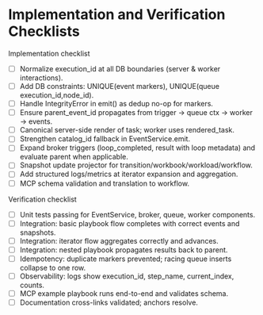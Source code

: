 # Implementation and Verification Checklists

Implementation checklist
- [ ] Normalize execution_id at all DB boundaries (server & worker interactions).
- [ ] Add DB constraints: UNIQUE(event markers), UNIQUE(queue execution_id,node_id).
- [ ] Handle IntegrityError in emit() as dedup no-op for markers.
- [ ] Ensure parent_event_id propagates from trigger → queue ctx → worker → events.
- [ ] Canonical server-side render of task; worker uses rendered_task.
- [ ] Strengthen catalog_id fallback in EventService.emit.
- [ ] Expand broker triggers (loop_completed, result with loop metadata) and evaluate parent when applicable.
- [ ] Snapshot update projector for transition/workbook/workload/workflow.
- [ ] Add structured logs/metrics at iterator expansion and aggregation.
- [ ] MCP schema validation and translation to workflow.

Verification checklist
- [ ] Unit tests passing for EventService, broker, queue, worker components.
- [ ] Integration: basic playbook flow completes with correct events and snapshots.
- [ ] Integration: iterator flow aggregates correctly and advances.
- [ ] Integration: nested playbook propagates results back to parent.
- [ ] Idempotency: duplicate markers prevented; racing queue inserts collapse to one row.
- [ ] Observability: logs show execution_id, step_name, current_index, counts.
- [ ] MCP example playbook runs end-to-end and validates schema.
- [ ] Documentation cross-links validated; anchors resolve.
